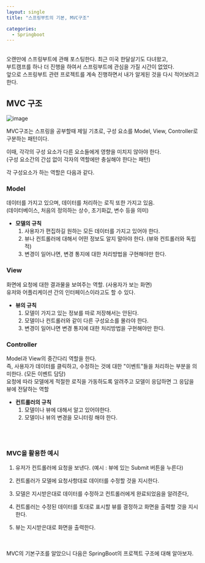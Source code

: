 ```yaml
---
layout: single
title: "스프링부트의 기본, MVC구조"

categories:
  - Springboot
---
```


<br>
오랜만에 스프링부트에 관해 포스팅한다. 최근 미국 한달살기도 다녀왔고, <br>
부트캠프를 하나 더 진행을 하여서 스프링부트에 관심을 가질 시간이 없었다. <br>
앞으로 스프링부트 관련 프로젝트를 계속 진행하면서 내가 알게된 것을 다시 적어보려고 한다. <br>

## MVC 구조

![image](https://user-images.githubusercontent.com/81789003/217170273-c99f3121-e156-4035-8ea6-4f88a3769c6d.png)

MVC구조는 스프링을 공부할때 제일 기초로, 구성 요소를 Model, View, Controller로 구분하는 패턴이다. <br>

이때, 각각의 구성 요소가 다른 요소들에게 영향을 미치지 않아야 한다. <br>
(구성 요소간의 간섭 없이 각자의 역할에만 충실해야 한다는 패턴) <br>

각 구성요소가 하는 역할은 다음과 같다.

### Model

데이터를 가지고 있으며, 데이터를 처리하는 로직 또한 가지고 있음. <br>
(데이터베이스, 처음의 정의하는 상수, 초기화값, 변수 등을 의미)

- **모델의 규칙**
  1. 사용자가 편집하길 원하는 모든 데이터를 가지고 있어야 한다.
  2. 뷰나 컨트롤러에 대해서 어떤 정보도 알지 말아야 한다. (뷰와 컨트롤러와 독립적)
  3. 변경이 일어나면, 변경 통지에 대한 처리방법을 구현해야만 한다.

### View

화면에 요청에 대한 결과물을 보여주는 역할. (사용자가 보는 화면) <br>
유저와 어플리케이션 간의 인터페이스이라고도 할 수 있다. <br>

- **뷰의 규칙**
  1. 모델이 가지고 있는 정보를 따로 저장해서는 안된다.
  2. 모델이나 컨트롤러와 같이 다른 구성요소를 몰라야 한다.
  3. 변경이 일어나면 변경 통지에 대한 처리방법을 구현해야만 한다.

### Controller

Model과 View의 중간다리 역할을 한다. <br>
즉, 사용자가 데이터를 클릭하고, 수정하는 것에 대한 "이벤트"들을 처리하는 부분을 의미한다. (모든 이벤트 담당) <br>
요청에 따라 모델에게 적절한 로직을 가동하도록 알려주고 모델이 응답하면 그 응답을 뷰에 전달하는 역할 <br>

- **컨트롤러의 규칙**
  1. 모델이나 뷰에 대해서 알고 있어야한다.
  2. 모델이나 뷰의 변경을 모니터링 해야 한다.

<br> <br>

### MVC을 활용한 예시

1. 유저가 컨트롤러에 요청을 보낸다. (예시 : 뷰에 있는 Submit 버튼을 누른다)

2. 컨트롤러가 모델에 요청사항대로 데이터를 수정할 것을 지시한다.

3. 모델은 지시받은대로 데이터를 수정하고 컨트롤러에게 완료되었음을 알려준다,

4. 컨트롤러는 수정된 데이터를 토대로 표시할 뷰를 결정하고 화면을 출력할 것을 지시한다.

5. 뷰는 지시받은대로 화면을 출력한다.

<br><br>
MVC의 기본구조를 알았으니 다음은 SpringBoot의 프로젝트 구조에 대해 알아보자. <br>

